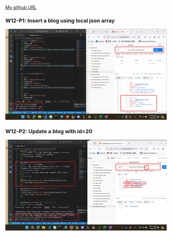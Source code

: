 [My github URL](https://github.com/CHEN211410674/1122-wp2-2N_74)

### W12-P1: Insert a blog using local json array
 
![](w12-p1-1.png) 

### W12-P2: Update a blog with id=20
 
![](w12-p2.png)